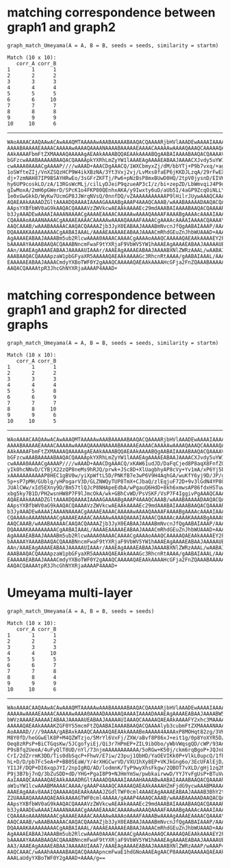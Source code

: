 # matching correspondence between graph1 and graph2

    graph_match_Umeyama(A = A, B = B, seeds = seeds, similarity = startm)
    
    Match (10 x 10):
       corr_A corr_B
    1       1      1
    2       2      2
    3       3      3
    4       4      4
    5       5      5
    6       6     10
    7       7      7
    8       8      8
    9       9      9
    10     10      6

---

    WAoAAAACAAQAAwACAwAAAQMTAAAAAwAAABAAAAABAAQACQAAAARjbHVlAAADEwAAAAIAAAAN
    AAAABAAAAAEAAAACAAAAAwAAAAQAAAANAAAABAAAAAEAAAACAAAAAwAAAAQAAAQCAAAAAQAE
    AAkAAAAFbmFtZXMAAAAQAAAAAgAEAAkAAAABQQAEAAkAAAABQgAABAIAAAABAAQACQAAAAVj
    bGFzcwAAABAAAAABAAQACQAAAApkYXRhLmZyYW1lAAAEAgAAAAEABAAJAAAACXJvdy5uYW1l
    cwAAAA0AAAACgAAAAP////wAAAD+AAACDgAAACQ/1WXCbmyxZj/dM/bbYTj+P9b7vxq/+ag/
    1oSWfteZIj/VnXZSQzHCP9W4ikXBzNA/3Yt3Vxj2vj/LvMxs8faEP6jKKDJLzqA/29rFwEXX
    dj+7zmNAH87IP9BSAYHRwEo/3sGFrZKFTj/Pw6+pNzBsP8mxBUwD0HQ/2tpV0jysnD/EIVKD
    hy6UP9coskLO/zA/13RGsWcMLj/cilLyDJeiP9qzueAP3cI/z/bi+zepZD/LbWmvqiJ4P9qB
    gIwMoxA/2mH6pGWerD/SPcK1o4FKP80QEnhxAKA/y9Iwxty6uD/aUb5I/4aGP9ZcqOiNLLY/
    1e0xGwGkkD/WyKw7UcmGP8JJWrqNVsQ/0nnfDQ/vZAAAAAAAAAAAP9lHilrJUywAAAQCAAAA
    AQAEAAkAAAADZGltAAAADQAAAAIAAAAGAAAABgAAAP4AAAQCAAAB/wAAABAAAAADAAQACQAA
    AApsYXBfbWV0aG9kAAQACQAAAAVzZWVkcwAEAAkAAAAEc29mdAAABAIAAAABAAQACQAAAARj
    b3JyAAADEwAAAAIAAAANAAAACgAAAAEAAAACAAAAAwAAAAQAAAAFAAAABgAAAAcAAAAIAAAA
    CQAAAAoAAAANAAAACgAAAAEAAAACAAAAAwAAAAQAAAAFAAAACgAAAAcAAAAIAAAACQAAAAYA
    AAQCAAAB/wAAABAAAAACAAQACQAAAAZjb3JyX0EABAAJAAAABmNvcnJfQgAABAIAAAP/AAAA
    DQAAAAKAAAAAAAAACgAABAIAAAL/AAAAEAAAAAEABAAJAAAACmRhdGEuZnJhbWUAAAD+AAAE
    AgAAAAEABAAJAAAABm5ub2RlcwAAAA0AAAACAAAACgAAAAoAAAQCAAAAAQAEAAkAAAAEY2Fs
    bAAAAAYAAAABAAQACQAAABNncmFwaF9tYXRjaF9VbWV5YW1hAAAEAgAAAAEABAAJAAAAAUEA
    AAn/AAAEAgAAAAEABAAJAAAAAUIAAAr/AAAEAgAAAAEABAAJAAAABXNlZWRzAAAL/wAABAIA
    AAABAAQACQAAAApzaW1pbGFyaXR5AAAAAQAEAAkAAAAGc3RhcnRtAAAA/gAABAIAAAL/AAAC
    EAAAAAEABAAJAAAACmdyYXBoTWF0Y2gAAAQCAAAAAQAEAAkAAAAHcGFja2FnZQAAABAAAAAB
    AAQACQAAAAtpR3JhcGhNYXRjaAAAAP4AAAD+

# matching correspondence between graph1 and graph2 for directed graphs

    graph_match_Umeyama(A = A, B = B, seeds = seeds, similarity = startm)
    
    Match (10 x 10):
       corr_A corr_B
    1       1      1
    2       2      2
    3       3      3
    4       4      4
    5       5      8
    6       6      9
    7       7      7
    8       8     10
    9       9      6
    10     10      5

---

    WAoAAAACAAQAAwACAwAAAQMTAAAAAwAAABAAAAABAAQACQAAAARjbHVlAAADEwAAAAIAAAAN
    AAAABAAAAAEAAAACAAAAAwAAAAQAAAANAAAABAAAAAEAAAACAAAAAwAAAAQAAAQCAAAAAQAE
    AAkAAAAFbmFtZXMAAAAQAAAAAgAEAAkAAAABQQAEAAkAAAABQgAABAIAAAABAAQACQAAAAVj
    bGFzcwAAABAAAAABAAQACQAAAApkYXRhLmZyYW1lAAAEAgAAAAEABAAJAAAACXJvdy5uYW1l
    cwAAAA0AAAACgAAAAP////wAAAD+AAACDgAAACQ/xKAW61udJD/DaFqCjed8P8aqX8FnfZQ/
    yIk0hcNNvD/CYBjX22zQP8neMs9hRJQ/prwk+JSc8D+XlUagbhyAP8cVy+Yv1mA/xP6Yj5bk
    xAAAAAAAAAAAP8HEC1gBV0w/yiXpWftL5D/PNKfB7e3wP6V9H4AqhGA/wuKfY6yj9D/JP/gZ
    5p+sP7pMH/GUblg/yHPogarV3D/GLZNWQyTUP8TmX+CJbaQ/zlEqjuF72D+9v3lGdN4YP80e
    JUAlCWw/xId5EXny9D/Bm57tlQJcP8NHApeEdbA/wPgauQ6HdD+8kh6xmwsAP86fdxHSTuw/
    xbg5ky7B1D/PH2wsnHW8P7F9lJmcOkA/wk+GBhCvWD/PsVSKF/VsP7F4IggivPgAAAQCAAAA
    AQAEAAkAAAADZGltAAAADQAAAAIAAAAGAAAABgAAAP4AAAQCAAAB/wAAABAAAAADAAQACQAA
    AApsYXBfbWV0aG9kAAQACQAAAAVzZWVkcwAEAAkAAAAEc29mdAAABAIAAAABAAQACQAAAARj
    b3JyAAADEwAAAAIAAAANAAAACgAAAAEAAAACAAAAAwAAAAQAAAAFAAAABgAAAAcAAAAIAAAA
    CQAAAAoAAAANAAAACgAAAAEAAAACAAAAAwAAAAQAAAAIAAAACQAAAAcAAAAKAAAABgAAAAUA
    AAQCAAAB/wAAABAAAAACAAQACQAAAAZjb3JyX0EABAAJAAAABmNvcnJfQgAABAIAAAP/AAAA
    DQAAAAKAAAAAAAAACgAABAIAAAL/AAAAEAAAAAEABAAJAAAACmRhdGEuZnJhbWUAAAD+AAAE
    AgAAAAEABAAJAAAABm5ub2RlcwAAAA0AAAACAAAACgAAAAoAAAQCAAAAAQAEAAkAAAAEY2Fs
    bAAAAAYAAAABAAQACQAAABNncmFwaF9tYXRjaF9VbWV5YW1hAAAEAgAAAAEABAAJAAAAAUEA
    AAn/AAAEAgAAAAEABAAJAAAAAUIAAAr/AAAEAgAAAAEABAAJAAAABXNlZWRzAAAL/wAABAIA
    AAABAAQACQAAAApzaW1pbGFyaXR5AAAAAQAEAAkAAAAGc3RhcnRtAAAA/gAABAIAAAL/AAAC
    EAAAAAEABAAJAAAACmdyYXBoTWF0Y2gAAAQCAAAAAQAEAAkAAAAHcGFja2FnZQAAABAAAAAB
    AAQACQAAAAtpR3JhcGhNYXRjaAAAAP4AAAD+

# Umeyama multi-layer

    graph_match_Umeyama(A = A, B = B, seeds = seeds)
    
    Match (10 x 10):
       corr_A corr_B
    1       1      1
    2       2      2
    3       3      3
    4       4     10
    5       5      5
    6       6      7
    7       7      8
    8       8      4
    9       9      9
    10     10      6

---

    WAoAAAACAAQAAwACAwAAAQMTAAAAAwAAABAAAAABAAQACQAAAARjbHVlAAADEwAAAAIAAAAN
    AAAAAwAAAAEAAAACAAAAAwAAAA0AAAADAAAAAQAAAAIAAAADAAAEAgAAAAEABAAJAAAABW5h
    bWVzAAAAEAAAAAIABAAJAAAAAUEABAAJAAAAAUIAAAQCAAAAAQAEAAkAAAAFY2xhc3MAAAAQ
    AAAAAQAEAAkAAAAKZGF0YS5mcmFtZQAABAIAAAABAAQACQAAAAlyb3cubmFtZXMAAAANAAAA
    AoAAAAD////9AAAA/gABAxkAAAQCAAAAAQAEAAkAAAABeAAAAA4AAAAxP8MOHqt82zg/3VK3
    M8Y0fD/heGGwElK8P+M4QZWTzjo/5MrYl6VxFj/ZXW/aBvf8P86xJ+eit1g/0p8YoXYR5D/W
    Oeq8zRPsP+BiCTGqsKw/5JCgofyiEj/Qi3r7HPmEP+ZIL9ibObo/yWbVWqsgQD/cWP/93AnM
    P9sBfq2UeeA/4uFyQlT0UD/nYl/73njmAAAAAAAAAAA/5oRGw+K50j/ckm6rqBgoP+JQJnLN
    CrI/2dZrrmK3DD/Tis0dbSqcP+FhwV/E7iw/23puj1QbHD/YaOEVIKk0P+VlkL0upcQ/1fPk
    hL+D/D/pb7Fc5eA+P+BB05EaW/Y/4rXHGCwrVD/VXU1hXy8EP+VKJkGng6o/3EcUFAlEjD/e
    YI1JF/DQP+DI6xqpJYI/2npIgRQ/AD/lodmnK/TyP9wyXhsFkgw/2QBOT7vXLD/gHj1zq2NK
    P9j3B7bj7nQ/3bZuSDD+dD/YHG+PgaI8P9+NJHmYmSw/pwbkairwwD/YYJYvFgUsP+BTuVwF
    AaIAAAQCAAAAAQAEAAkAAAADRGltAAAADQAAAAIAAAAHAAAABwAABAIAAAABAAQACQAAAAhE
    aW1uYW1lcwAAABMAAAACAAAA/gAAAP4AAAQCAAAAAQAEAAkAAAAHZmFjdG9ycwAAABMAAAAA
    AAAEAgAAAv8AAAIQAAAAAQAEAAkAAAAJZGdlTWF0cml4AAAEAgAAAAEABAAJAAAAB3BhY2th
    Z2UAAAAQAAAAAQAEAAkAAAAGTWF0cml4AAAA/gAAAP4AAAQCAAAB/wAAABAAAAADAAQACQAA
    AApsYXBfbWV0aG9kAAQACQAAAAVzZWVkcwAEAAkAAAAEc29mdAAABAIAAAABAAQACQAAAARj
    b3JyAAADEwAAAAIAAAANAAAACgAAAAEAAAACAAAAAwAAAAQAAAAFAAAABgAAAAcAAAAIAAAA
    CQAAAAoAAAANAAAACgAAAAEAAAACAAAAAwAAAAoAAAAFAAAABwAAAAgAAAAEAAAACQAAAAYA
    AAQCAAAB/wAAABAAAAACAAQACQAAAAZjb3JyX0EABAAJAAAABmNvcnJfQgAABAIAAAP/AAAA
    DQAAAAKAAAAAAAAACgAABAIAAAL/AAAAEAAAAAEABAAJAAAACmRhdGEuZnJhbWUAAAD+AAAE
    AgAAAAEABAAJAAAABm5ub2RlcwAAAA0AAAACAAAACgAAAAoAAAQCAAAAAQAEAAkAAAAEY2Fs
    bAAAAAYAAAABAAQACQAAABNncmFwaF9tYXRjaF9VbWV5YW1hAAAEAgAAAAEABAAJAAAAAUEA
    AA3/AAAEAgAAAAEABAAJAAAAAUIAAA7/AAAEAgAAAAEABAAJAAAABXNlZWRzAAAP/wAAAP4A
    AAQCAAAC/wAAAhAAAAABAAQACQAAAApncmFwaE1hdGNoAAAEAgAACP8AAAAQAAAAAQAEAAkA
    AAALaUdyYXBoTWF0Y2gAAAD+AAAA/g==

